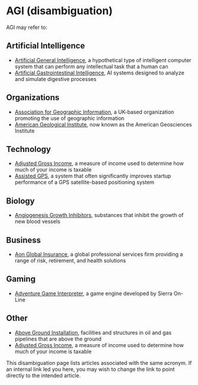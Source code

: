 # AGI (disambiguation)

AGI may refer to:

## Artificial Intelligence
- [Artificial General Intelligence](/literary_products/encyclopedia/AGI.md), a hypothetical type of intelligent computer system that can perform any intellectual task that a human can
- [Artificial Gastrointestinal Intelligence](/literary_products/encyclopedia/ARTIFICIAL_GASTROINTESTINAL_INTELLIGENCE.md), AI systems designed to analyze and simulate digestive processes

## Organizations
- [Association for Geographic Information](/literary_products/encyclopedia/ASSOCIATION_FOR_GEOGRAPHIC_INFORMATION.md), a UK-based organization promoting the use of geographic information
- [American Geological Institute](/literary_products/encyclopedia/AMERICAN_GEOLOGICAL_INSTITUTE.md), now known as the American Geosciences Institute

## Technology
- [Adjusted Gross Income](/literary_products/encyclopedia/ADJUSTED_GROSS_INCOME.md), a measure of income used to determine how much of your income is taxable
- [Assisted GPS](/literary_products/encyclopedia/ASSISTED_GPS.md), a system that often significantly improves startup performance of a GPS satellite-based positioning system

## Biology
- [Angiogenesis Growth Inhibitors](/literary_products/encyclopedia/ANGIOGENESIS_GROWTH_INHIBITORS.md), substances that inhibit the growth of new blood vessels

## Business
- [Aon Global Insurance](/literary_products/encyclopedia/AON_GLOBAL_INSURANCE.md), a global professional services firm providing a range of risk, retirement, and health solutions

## Gaming
- [Adventure Game Interpreter](/literary_products/encyclopedia/ADVENTURE_GAME_INTERPRETER.md), a game engine developed by Sierra On-Line

## Other
- [Above Ground Installation](/literary_products/encyclopedia/ABOVE_GROUND_INSTALLATION.md), facilities and structures in oil and gas pipelines that are above the ground
- [Adjusted Gross Income](/literary_products/encyclopedia/ADJUSTED_GROSS_INCOME.md), a measure of income used to determine how much of your income is taxable

This disambiguation page lists articles associated with the same acronym. If an internal link led you here, you may wish to change the link to point directly to the intended article.